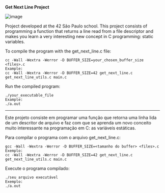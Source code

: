 **Get Next Line Project**

![image](https://github.com/user-attachments/assets/eb902d01-43bf-4353-a44a-503de83d3562)

Project developed at the 42 São Paulo school.
This project consists of programming a function that returns a line read from a file descriptor and makes you learn a very interesting new concept in C programming: static variables.

To compile the program with the get_next_line.c file:
```
cc -Wall -Wextra -Werror -D BUFFER_SIZE=your_chosen_buffer_size <files>.c
Example:
cc -Wall -Wextra -Werror -D BUFFER_SIZE=42 get_next_line.c get_next_line_utils.c main.c
```
Run the compiled program:
```
./your_executable_file
Example:
./a.out
```
______

Este projeto consiste em programar uma função que retorna uma linha lida de um descritor de arquivo e faz com que se aprenda um novo conceito muito interessante na programação em C: as variáveis estáticas.

Para compilar o programa com o arquivo get_next_line.c:
```
gcc -Wall -Wextra -Werror -D BUFFER_SIZE=<tamanho do buffer> <files>.c
Exemplo:
cc -Wall -Wextra -Werror -D BUFFER_SIZE=42 get_next_line.c get_next_line_utils.c main.c
```
Execute o programa compilado:
```
./seu arquivo executável
Exemplo:
./a.out
```
